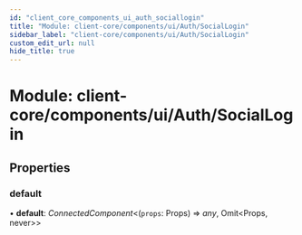 ```yaml
---
id: "client_core_components_ui_auth_sociallogin"
title: "Module: client-core/components/ui/Auth/SocialLogin"
sidebar_label: "client-core/components/ui/Auth/SocialLogin"
custom_edit_url: null
hide_title: true
---
```


# Module: client-core/components/ui/Auth/SocialLogin

## Properties

### default

• **default**: *ConnectedComponent*<(`props`: Props) => *any*, Omit<Props, never\>\>
